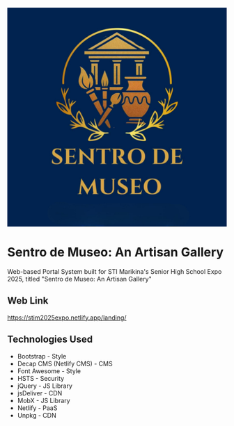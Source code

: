 ![App Screenshot](https://github.com/godsentsalvaloza/Portal-Expo-25/blob/main/source/images/SentroDeMuseo.jpg?raw=true)

# Sentro de Museo: An Artisan Gallery
Web-based Portal System built for STI Marikina's Senior High School Expo 2025, titled "Sentro de Museo: An Artisan Gallery" 

## Web Link
https://stim2025expo.netlify.app/landing/

## Technologies Used
- Bootstrap - Style  
- Decap CMS (Netlify CMS) - CMS  
- Font Awesome - Style  
- HSTS - Security  
- jQuery - JS Library  
- jsDeliver - CDN  
- MobX - JS Library  
- Netlify - PaaS  
- Unpkg - CDN  

